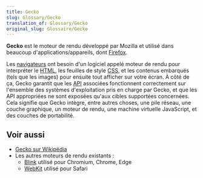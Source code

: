 ```yaml
---
title: Gecko
slug: Glossary/Gecko
translation_of: Glossary/Gecko
original_slug: Glossaire/Gecko
---
```

**Gecko** est le moteur de rendu développé par Mozilla et utilisé dans beaucoup d'applications/appareils, dont [Firefox](/fr/docs/Glossary/Mozilla_Firefox).

Les [navigateurs](/fr/docs/Glossary/Browser) ont besoin d'un logiciel appelé moteur de rendu pour interpréter le [HTML](/fr/docs/Glossary/HTML), les feuilles de style [CSS](/fr/docs/Glossary/CSS), et les contenus embarqués (tels que les images) pour ensuite tout afficher sur votre écran. À côté de ça, Gecko garantit que les [API](/fr/docs/Glossary/API) associées fonctionnent correctement sur l'ensemble des systèmes d'exploitation pris en charge par Gecko, et que les API appropriées ne sont exposées qu'aux cibles supportées concernées. Cela signifie que Gecko intègre, entre autres choses, une pile réseau, une couche graphique, un moteur de rendu, une machine virtuelle JavaScript, et des couches de portabilité.

## Voir aussi

- [Gecko sur Wikipédia](https://fr.wikipedia.org/wiki/Gecko_(moteur_de_rendu))
- Les autres moteurs de rendu existants&nbsp;:
  - [Blink](/fr/docs/Glossary/Blink) utilisé pour Chromium, Chrome, Edge
  - [WebKit](/fr/docs/Glossary/WebKit) utilisé pour Safari
